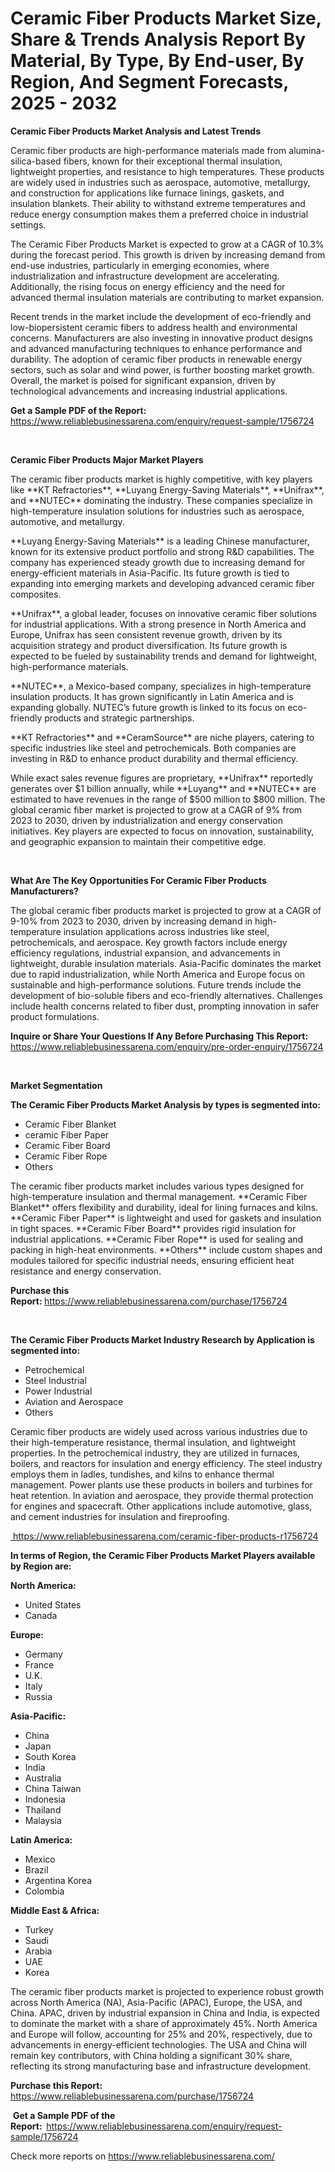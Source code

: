 <p><h1>Ceramic Fiber Products Market Size, Share & Trends Analysis Report By Material, By Type, By End-user, By Region, And Segment Forecasts, 2025 - 2032</h1></p><p><strong>Ceramic Fiber Products Market Analysis and Latest Trends</strong></p>
<p><p>Ceramic fiber products are high-performance materials made from alumina-silica-based fibers, known for their exceptional thermal insulation, lightweight properties, and resistance to high temperatures. These products are widely used in industries such as aerospace, automotive, metallurgy, and construction for applications like furnace linings, gaskets, and insulation blankets. Their ability to withstand extreme temperatures and reduce energy consumption makes them a preferred choice in industrial settings.</p><p>The Ceramic Fiber Products Market is expected to grow at a CAGR of 10.3% during the forecast period. This growth is driven by increasing demand from end-use industries, particularly in emerging economies, where industrialization and infrastructure development are accelerating. Additionally, the rising focus on energy efficiency and the need for advanced thermal insulation materials are contributing to market expansion.</p><p>Recent trends in the market include the development of eco-friendly and low-biopersistent ceramic fibers to address health and environmental concerns. Manufacturers are also investing in innovative product designs and advanced manufacturing techniques to enhance performance and durability. The adoption of ceramic fiber products in renewable energy sectors, such as solar and wind power, is further boosting market growth. Overall, the market is poised for significant expansion, driven by technological advancements and increasing industrial applications.</p></p>
<p><strong>Get a Sample PDF of the Report:&nbsp;</strong> <a href="https://www.reliablebusinessarena.com/enquiry/request-sample/1756724?utm_campaign=1420&utm_medium=2&utm_source=Github&utm_content=ia&utm_term=26012025&utm_id=ceramic-fiber-products">https://www.reliablebusinessarena.com/enquiry/request-sample/1756724</a></p>
<p>&nbsp;</p>
<p><strong>Ceramic Fiber Products Major Market Players</strong></p>
<p><p>The ceramic fiber products market is highly competitive, with key players like **KT Refractories**, **Luyang Energy-Saving Materials**, **Unifrax**, and **NUTEC** dominating the industry. These companies specialize in high-temperature insulation solutions for industries such as aerospace, automotive, and metallurgy.</p><p>**Luyang Energy-Saving Materials** is a leading Chinese manufacturer, known for its extensive product portfolio and strong R&D capabilities. The company has experienced steady growth due to increasing demand for energy-efficient materials in Asia-Pacific. Its future growth is tied to expanding into emerging markets and developing advanced ceramic fiber composites.</p><p>**Unifrax**, a global leader, focuses on innovative ceramic fiber solutions for industrial applications. With a strong presence in North America and Europe, Unifrax has seen consistent revenue growth, driven by its acquisition strategy and product diversification. Its future growth is expected to be fueled by sustainability trends and demand for lightweight, high-performance materials.</p><p>**NUTEC**, a Mexico-based company, specializes in high-temperature insulation products. It has grown significantly in Latin America and is expanding globally. NUTEC’s future growth is linked to its focus on eco-friendly products and strategic partnerships.</p><p>**KT Refractories** and **CeramSource** are niche players, catering to specific industries like steel and petrochemicals. Both companies are investing in R&D to enhance product durability and thermal efficiency.</p><p>While exact sales revenue figures are proprietary, **Unifrax** reportedly generates over $1 billion annually, while **Luyang** and **NUTEC** are estimated to have revenues in the range of $500 million to $800 million. The global ceramic fiber market is projected to grow at a CAGR of 9% from 2023 to 2030, driven by industrialization and energy conservation initiatives. Key players are expected to focus on innovation, sustainability, and geographic expansion to maintain their competitive edge.</p></p>
<p>&nbsp;</p>
<p><strong>What Are The Key Opportunities For Ceramic Fiber Products Manufacturers?</strong></p>
<p><p>The global ceramic fiber products market is projected to grow at a CAGR of 9-10% from 2023 to 2030, driven by increasing demand in high-temperature insulation applications across industries like steel, petrochemicals, and aerospace. Key growth factors include energy efficiency regulations, industrial expansion, and advancements in lightweight, durable insulation materials. Asia-Pacific dominates the market due to rapid industrialization, while North America and Europe focus on sustainable and high-performance solutions. Future trends include the development of bio-soluble fibers and eco-friendly alternatives. Challenges include health concerns related to fiber dust, prompting innovation in safer product formulations.</p></p>
<p><strong>Inquire or Share Your Questions If Any Before Purchasing This Report:</strong> <a href="https://www.reliablebusinessarena.com/enquiry/pre-order-enquiry/1756724?utm_campaign=1420&utm_medium=2&utm_source=Github&utm_content=ia&utm_term=26012025&utm_id=ceramic-fiber-products">https://www.reliablebusinessarena.com/enquiry/pre-order-enquiry/1756724</a></p>
<p>&nbsp;</p>
<p><strong>Market Segmentation</strong></p>
<p><strong>The Ceramic Fiber Products Market Analysis by types is segmented into:</strong></p>
<p><ul><li>Ceramic Fiber Blanket</li><li>ceramic Fiber Paper</li><li>Ceramic Fiber Board</li><li>Ceramic Fiber Rope</li><li>Others</li></ul></p>
<p><p>The ceramic fiber products market includes various types designed for high-temperature insulation and thermal management. **Ceramic Fiber Blanket** offers flexibility and durability, ideal for lining furnaces and kilns. **Ceramic Fiber Paper** is lightweight and used for gaskets and insulation in tight spaces. **Ceramic Fiber Board** provides rigid insulation for industrial applications. **Ceramic Fiber Rope** is used for sealing and packing in high-heat environments. **Others** include custom shapes and modules tailored for specific industrial needs, ensuring efficient heat resistance and energy conservation.</p></p>
<p><strong>Purchase this Report:&nbsp;</strong><a href="https://www.reliablebusinessarena.com/purchase/1756724?utm_campaign=1420&utm_medium=2&utm_source=Github&utm_content=ia&utm_term=26012025&utm_id=ceramic-fiber-products">https://www.reliablebusinessarena.com/purchase/1756724</a></p>
<p>&nbsp;</p>
<p><strong>The Ceramic Fiber Products Market Industry Research by Application is segmented into:</strong></p>
<p><ul><li>Petrochemical</li><li>Steel Industrial</li><li>Power Industrial</li><li>Aviation and Aerospace</li><li>Others</li></ul></p>
<p><p>Ceramic fiber products are widely used across various industries due to their high-temperature resistance, thermal insulation, and lightweight properties. In the petrochemical industry, they are utilized in furnaces, boilers, and reactors for insulation and energy efficiency. The steel industry employs them in ladles, tundishes, and kilns to enhance thermal management. Power plants use these products in boilers and turbines for heat retention. In aviation and aerospace, they provide thermal protection for engines and spacecraft. Other applications include automotive, glass, and cement industries for insulation and fireproofing.</p></p>
<p><a href="https://www.reliablebusinessarena.com/ceramic-fiber-products-r1756724?utm_campaign=1420&utm_medium=2&utm_source=Github&utm_content=ia&utm_term=26012025&utm_id=ceramic-fiber-products">&nbsp;https://www.reliablebusinessarena.com/ceramic-fiber-products-r1756724</a></p>
<p><strong>In terms of Region, the Ceramic Fiber Products Market Players available by Region are:</strong></p>
<p>
    <p> <strong> North America: </strong>
        <ul>
            <li>United States</li>
            <li>Canada</li>
        </ul>
        </p> 
    <p> <strong> Europe: </strong>
        <ul>
            <li>Germany</li>
            <li>France</li>
            <li>U.K.</li>
            <li>Italy</li>
            <li>Russia</li>
        </ul>
        </p> 
    <p> <strong> Asia-Pacific: </strong>
        <ul>
            <li>China</li>
            <li>Japan</li>
            <li>South Korea</li>
            <li>India</li>
            <li>Australia</li>
            <li>China Taiwan</li>
            <li>Indonesia</li>
            <li>Thailand</li>
            <li>Malaysia</li>
        </ul>
        </p> 
    <p> <strong> Latin America: </strong>
        <ul>
            <li>Mexico</li>
            <li>Brazil</li>
            <li>Argentina Korea</li>
            <li>Colombia</li>
        </ul>
        </p> 
    <p> <strong> Middle East & Africa: </strong>
        <ul>
            <li>Turkey</li>
            <li>Saudi</li>
            <li>Arabia</li>
            <li>UAE</li>
            <li>Korea</li>
        </ul>
    </p>
    </p>
<p><p>The ceramic fiber products market is projected to experience robust growth across North America (NA), Asia-Pacific (APAC), Europe, the USA, and China. APAC, driven by industrial expansion in China and India, is expected to dominate the market with a share of approximately 45%. North America and Europe will follow, accounting for 25% and 20%, respectively, due to advancements in energy-efficient technologies. The USA and China will remain key contributors, with China holding a significant 30% share, reflecting its strong manufacturing base and infrastructure development.</p></p>
<p><strong>Purchase this Report: </strong><a href="https://www.reliablebusinessarena.com/purchase/1756724?utm_campaign=1420&utm_medium=2&utm_source=Github&utm_content=ia&utm_term=26012025&utm_id=ceramic-fiber-products">https://www.reliablebusinessarena.com/purchase/1756724</a></p>
<p>&nbsp;<strong>Get a Sample PDF of the Report:&nbsp;&nbsp;</strong><a href="https://www.reliablebusinessarena.com/enquiry/request-sample/1756724?utm_campaign=1420&utm_medium=2&utm_source=Github&utm_content=ia&utm_term=26012025&utm_id=ceramic-fiber-products">https://www.reliablebusinessarena.com/enquiry/request-sample/1756724</a></p>
<p><strong></strong></p>
<p>Check more reports on <a href="https://www.reliablebusinessarena.com/?utm_campaign=1420&utm_medium=2&utm_source=Github&utm_content=ia&utm_term=26012025&utm_id=ceramic-fiber-products">https://www.reliablebusinessarena.com/</a></p>